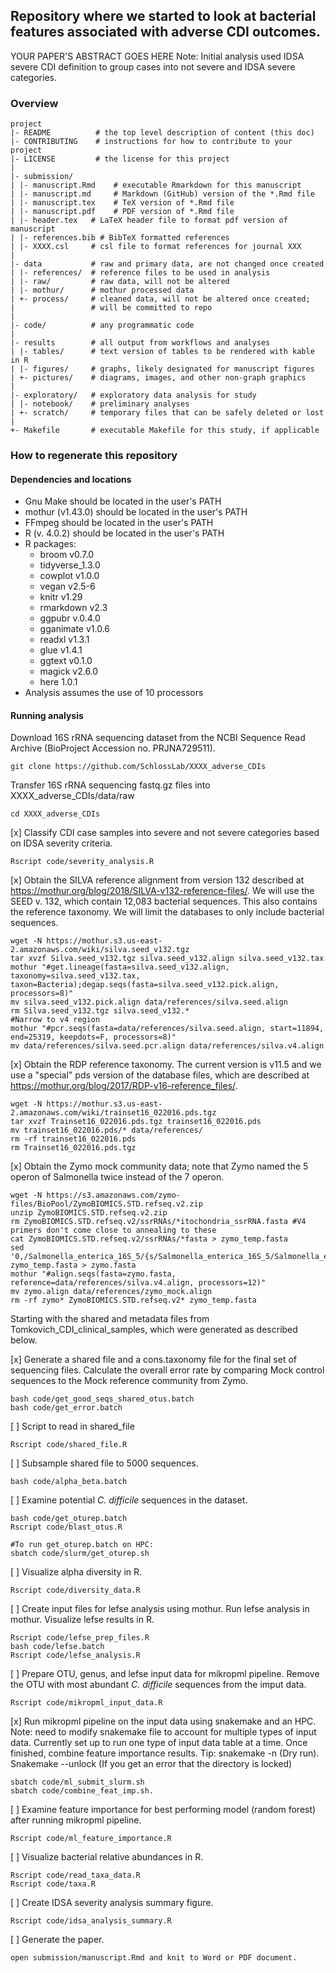 
## Repository where we started to look at bacterial features associated with adverse CDI outcomes.

YOUR PAPER'S ABSTRACT GOES HERE
Note: Initial analysis used IDSA severe CDI definition to group cases into not severe and IDSA severe categories.

### Overview

	project
	|- README          # the top level description of content (this doc)
	|- CONTRIBUTING    # instructions for how to contribute to your project
	|- LICENSE         # the license for this project
	|
	|- submission/
	| |- manuscript.Rmd    # executable Rmarkdown for this manuscript
	| |- manuscript.md     # Markdown (GitHub) version of the *.Rmd file
	| |- manuscript.tex    # TeX version of *.Rmd file
	| |- manuscript.pdf    # PDF version of *.Rmd file
	| |- header.tex   # LaTeX header file to format pdf version of manuscript
	| |- references.bib # BibTeX formatted references
	| |- XXXX.csl     # csl file to format references for journal XXX
	|
	|- data           # raw and primary data, are not changed once created
	| |- references/  # reference files to be used in analysis
	| |- raw/         # raw data, will not be altered
	| |- mothur/      # mothur processed data
	| +- process/     # cleaned data, will not be altered once created;
	|                 # will be committed to repo
	|
	|- code/          # any programmatic code
	|
	|- results        # all output from workflows and analyses
	| |- tables/      # text version of tables to be rendered with kable in R
	| |- figures/     # graphs, likely designated for manuscript figures
	| +- pictures/    # diagrams, images, and other non-graph graphics
	|
	|- exploratory/   # exploratory data analysis for study
	| |- notebook/    # preliminary analyses
	| +- scratch/     # temporary files that can be safely deleted or lost
	|
	+- Makefile       # executable Makefile for this study, if applicable


### How to regenerate this repository

#### Dependencies and locations
* Gnu Make should be located in the user's PATH
* mothur (v1.43.0) should be located in the user's PATH
* FFmpeg should be located in the user's PATH
* R (v. 4.0.2) should be located in the user's PATH
* R packages:
    * broom v0.7.0
    * tidyverse_1.3.0
    * cowplot v1.0.0
    * vegan v2.5-6
    * knitr v1.29
    * rmarkdown v2.3
    * ggpubr v.0.4.0
    * gganimate v1.0.6
    * readxl v1.3.1
    * glue v1.4.1
    * ggtext v0.1.0
	 * magick v2.6.0
	 * here 1.0.1
* Analysis assumes the use of 10 processors

#### Running analysis

Download 16S rRNA sequencing dataset from the NCBI Sequence Read Archive (BioProject Accession no. PRJNA729511).
```
git clone https://github.com/SchlossLab/XXXX_adverse_CDIs
```

Transfer 16S rRNA sequencing fastq.gz files into XXXX_adverse_CDIs/data/raw
```
cd XXXX_adverse_CDIs
```

[x] Classify CDI case samples into severe and not severe categories based on IDSA severity criteria.
```
Rscript code/severity_analysis.R
```

[x] Obtain the SILVA reference alignment from version 132 described at https://mothur.org/blog/2018/SILVA-v132-reference-files/. We will use the SEED v. 132, which contain 12,083 bacterial sequences. This also contains the reference taxonomy. We will limit the databases to only include bacterial sequences.
```
wget -N https://mothur.s3.us-east-2.amazonaws.com/wiki/silva.seed_v132.tgz
tar xvzf Silva.seed_v132.tgz silva.seed_v132.align silva.seed_v132.tax
mothur "#get.lineage(fasta=silva.seed_v132.align, taxonomy=silva.seed_v132.tax, taxon=Bacteria);degap.seqs(fasta=silva.seed_v132.pick.align, processors=8)"
mv silva.seed_v132.pick.align data/references/silva.seed.align
rm Silva.seed_v132.tgz silva.seed_v132.*
#Narrow to v4 region
mothur "#pcr.seqs(fasta=data/references/silva.seed.align, start=11894, end=25319, keepdots=F, processors=8)"
mv data/references/silva.seed.pcr.align data/references/silva.v4.align
```
[x] Obtain the RDP reference taxonomy. The current version is v11.5 and we use a "special" pds version of the database files, which are described at https://mothur.org/blog/2017/RDP-v16-reference_files/.
```
wget -N https://mothur.s3.us-east-2.amazonaws.com/wiki/trainset16_022016.pds.tgz
tar xvzf Trainset16_022016.pds.tgz trainset16_022016.pds
mv trainset16_022016.pds/* data/references/
rm -rf trainset16_022016.pds
rm Trainset16_022016.pds.tgz
```
[x] Obtain the Zymo mock community data; note that Zymo named the 5 operon of Salmonella twice instead of the 7 operon.
```
wget -N https://s3.amazonaws.com/zymo-files/BioPool/ZymoBIOMICS.STD.refseq.v2.zip
unzip ZymoBIOMICS.STD.refseq.v2.zip
rm ZymoBIOMICS.STD.refseq.v2/ssrRNAs/*itochondria_ssrRNA.fasta #V4 primers don't come close to annealing to these
cat ZymoBIOMICS.STD.refseq.v2/ssrRNAs/*fasta > zymo_temp.fasta
sed '0,/Salmonella_enterica_16S_5/{s/Salmonella_enterica_16S_5/Salmonella_enterica_16S_7/}' zymo_temp.fasta > zymo.fasta
mothur "#align.seqs(fasta=zymo.fasta, reference=data/references/silva.v4.align, processors=12)"
mv zymo.align data/references/zymo_mock.align
rm -rf zymo* ZymoBIOMICS.STD.refseq.v2* zymo_temp.fasta
```

Starting with the shared and metadata files from Tomkovich_CDI_clinical_samples, which were generated as described below.

[x] Generate a shared file and a cons.taxonomy file for the final set of sequencing files. Calculate the overall error rate by comparing Mock control sequences to the Mock reference community from Zymo.
```
bash code/get_good_seqs_shared_otus.batch
bash code/get_error.batch

```
[ ] Script to read in shared_file
```
Rscript code/shared_file.R
```
[ ] Subsample shared file to 5000 sequences.
```
bash code/alpha_beta.batch
```
[ ] Examine potential *C. difficile* sequences in the dataset.
```
bash code/get_oturep.batch
Rscript code/blast_otus.R

#To run get_oturep.batch on HPC:
sbatch code/slurm/get_oturep.sh
```
[ ] Visualize alpha diversity in R.
```
Rscript code/diversity_data.R
```
[ ] Create input files for lefse analysis using mothur. Run lefse analysis in mothur. Visualize lefse results in R.
```
Rscript code/lefse_prep_files.R
bash code/lefse.batch
Rscript code/lefse_analysis.R
```
[ ] Prepare OTU, genus, and lefse input data for mikropml pipeline. Remove the OTU with most abundant *C. difficile* sequences from the imput data.
```
Rscript code/mikropml_input_data.R
```
[x] Run mikropml pipeline on the input data using snakemake and an HPC.
Note: need to modify snakemake file to account for multiple types of input data. Currently set up to run one type of input data table at a time. Once finished, combine feature importance results.
Tip: snakemake -n (Dry run). Snakemake --unlock (If you get an error that the directory is locked)
```
sbatch code/ml_submit_slurm.sh
sbatch code/combine_feat_imp.sh.
```
[ ] Examine feature importance for best performing model (random forest) after running mikropml pipeline.
```
Rscript code/ml_feature_importance.R
```
[ ] Visualize bacterial relative abundances in R.
```
Rscript code/read_taxa_data.R
Rscript code/taxa.R
```
[ ] Create IDSA severity analysis summary figure.
```
Rscript code/idsa_analysis_summary.R
```

[ ] Generate the paper.
```
open submission/manuscript.Rmd and knit to Word or PDF document.
```